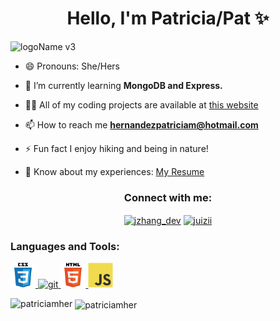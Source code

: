
<!-- **patriciamher/patriciamher** is a ✨ _special_ ✨ repository because its `README.md` (this file) appears on your GitHub profile.


Here are some ideas to get you started:

- 🔭 I’m currently working on ...
- 🌱 I’m currently learning ...
- 👯 I’m looking to collaborate on ...
- 🤔 I’m looking for help with ...
- 💬 Ask me about ...
- 📫 How to reach me: ...
- 😄 Pronouns: ...
- ⚡ Fun fact: ...
-->
<h1 align="center">Hello, I'm Patricia/Pat ✨ </h1>

![logoName v3](https://user-images.githubusercontent.com/116925420/230967659-f29b8834-eabd-4d93-aa22-c011d5fbed0e.png)

- 😄 Pronouns: She/Hers

<!-- - 🔭 I’m currently working on prefecting my coding skills
 -->
- 🌱 I’m currently learning **MongoDB and Express.**

- 👨‍💻 All of my coding projects are available at [this website](https://patricia-hernandez.netlify.app/)

- 📫 How to reach me **hernandezpatriciam@hotmail.com**

- ⚡ Fun fact I enjoy hiking and being in nature!

- 📄 Know about my experiences: [My Resume](https://www.canva.com/design/DAFho-gCp7w/YHiVwoEcLNAgXFbCtktFbg/edit?utm_content=DAFho-gCp7w&utm_campaign=designshare&utm_medium=link2&utm_source=sharebutton)

<h3 align="center">Connect with me:</h3>
<p align="center">
<a href="https://twitter.com/patriciamhern" target="blank"><img align="center" src="https://raw.githubusercontent.com/rahuldkjain/github-profile-readme-generator/master/src/images/icons/Social/twitter.svg" alt="jzhang_dev" height="30" width="40" /></a>
<a href="linkedin.com/in/patricia-hernandez-" target="blank"><img align="center" src="https://raw.githubusercontent.com/rahuldkjain/github-profile-readme-generator/master/src/images/icons/Social/linked-in-alt.svg" alt="juizii" height="30" width="40" /></a>
<!-- <a href="https:/" target="blank"><img align="center" src="https://raw.githubusercontent.com/rahuldkjain/github-profile-readme-generator/master/src/images/icons/Social/instagram.svg" alt="juizii" height="30" width="40" /></a> -->
</p>

<h3 align="left">Languages and Tools:</h3>
<p align="left"> <a href="https://www.w3schools.com/css/" target="_blank" rel="noreferrer"> <img src="https://raw.githubusercontent.com/devicons/devicon/master/icons/css3/css3-original-wordmark.svg" alt="css3" width="40" height="40"/> </a> <a href="https://git-scm.com/" target="_blank" rel="noreferrer"> <img src="https://www.vectorlogo.zone/logos/git-scm/git-scm-icon.svg" alt="git" width="40" height="40"/> </a> <a href="https://www.w3.org/html/" target="_blank" rel="noreferrer"> <img src="https://raw.githubusercontent.com/devicons/devicon/master/icons/html5/html5-original-wordmark.svg" alt="html5" width="40" height="40"/> </a> <a href="https://developer.mozilla.org/en-US/docs/Web/JavaScript" target="_blank" rel="noreferrer"> <img src="https://raw.githubusercontent.com/devicons/devicon/master/icons/javascript/javascript-original.svg" alt="javascript" width="40" height="40"/> </a> </p>

<p><img align="left" src="https://github-readme-stats.vercel.app/api/top-langs?username=patriciamher&show_icons=true&locale=en&layout=compact" alt="patriciamher" /></p>

<p>&nbsp;<img align="center" src="https://github-readme-stats.vercel.app/api?username=patriciamher&show_icons=true&locale=en" alt="patriciamher" /></p>
